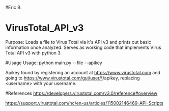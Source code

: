 #Eric B.
# VirusTotal_API_v3
Purpose: Loads a file to Virus Total via it's API v3 and prints out basic information once analyzed. Serves as working 
code that implements Virus Total API v3 with python 3. 

#Usage
Usage: python main.py --file <file> --apikey <apikey>

Apikey found by registering an account at https://www.virustotal.com and going to 
https://www.virustotal.com/gui/user/\<username>/apikey, replacing \<username> with your username.

#References
https://developers.virustotal.com/v3.0/reference#overview 

https://support.virustotal.com/hc/en-us/articles/115002146469-API-Scripts